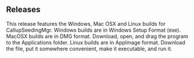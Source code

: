 ## Releases

This release features the Windows, Mac OSX and Linux builds for CallupSeedingMgr. Windows builds are in Windows Setup Format (exe). MacOSX builds are in DMG format. Download, open, and drag the program to the Applications folder. Linux builds are in AppImage format. Download the file, put it somewhere convenient, make it executable, and run it.

